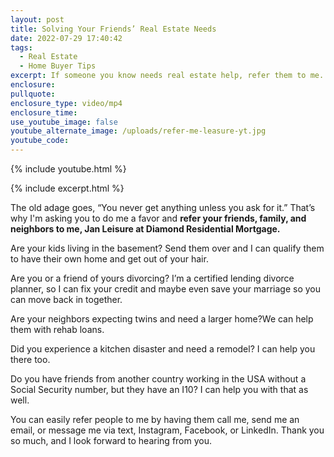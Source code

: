 ```yaml
---
layout: post
title: Solving Your Friends’ Real Estate Needs
date: 2022-07-29 17:40:42
tags:
  - Real Estate
  - Home Buyer Tips
excerpt: If someone you know needs real estate help, refer them to me.
enclosure:
pullquote:
enclosure_type: video/mp4
enclosure_time:
use_youtube_image: false
youtube_alternate_image: /uploads/refer-me-leasure-yt.jpg
youtube_code:
---
```

{% include youtube.html %}

{% include excerpt.html %}

The old adage goes, “You never get anything unless you ask for it.” That’s why I'm asking you to do me a favor and **refer your friends, family, and neighbors to me, Jan Leisure at Diamond Residential Mortgage.**

Are your kids living in the basement? Send them over and I can qualify them to have their own home and get out of your hair.

Are you or a friend of yours divorcing? I’m a certified lending divorce planner, so I can fix your credit and maybe even save your marriage so you can move back in together.

Are your neighbors expecting twins and need a larger home?We can help them with rehab loans.

Did you experience a kitchen disaster and need a remodel? I can help you there too.

Do you have friends from another country working in the USA without a Social Security number, but they have an I10? I can help you with that as well.

You can easily refer people to me by having them call me, send me an email, or message me via text, Instagram, Facebook, or LinkedIn. Thank you so much, and I look forward to hearing from you.

